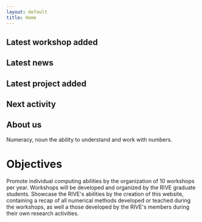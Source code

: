 ```yaml
---
layout: default
title: Home
---
```

## Latest workshop added

## Latest news

## Latest project added

## Next activity

## About us
Numeracy, noun
the ability to understand and work with numbers.

# Objectives
Promote individual computing abilities by the organization of 10 workshops per year. Workshops will be developed and organized by the RIVE graduate students.
Showcase the RIVE's abilities by the creation of this website, containing a recap of all numerical methods developed or teached during the workshops, as well a those developed by the RIVE's members during their own research activities.
